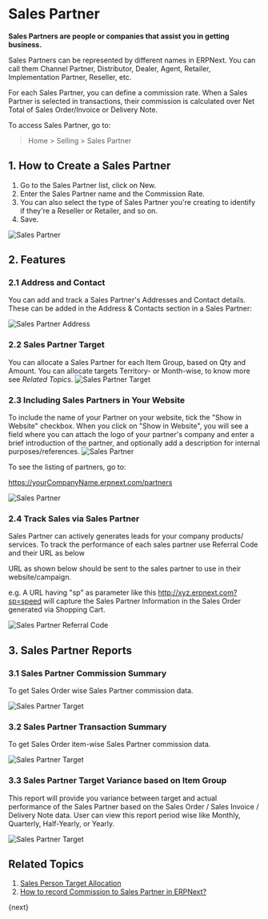 <!-- add-breadcrumbs -->
# Sales Partner

**Sales Partners are people or companies that assist you in getting business.**

Sales Partners can be represented by different names in ERPNext. You can call them Channel Partner, Distributor, Dealer, Agent, Retailer, Implementation Partner, Reseller, etc.

For each Sales Partner, you can define a commission rate. When a Sales Partner is selected in transactions, their commission is calculated over Net Total of Sales Order/Invoice or Delivery Note.

To access Sales Partner, go to:
> Home > Selling > Sales Partner

## 1. How to Create a Sales Partner
1. Go to the Sales Partner list, click on New.
2. Enter the Sales Partner name and the Commission Rate.
3. You can also select the type of Sales Partner you're creating to identify if they're a Reseller or Retailer, and so on.
4. Save.

<img class="screenshot" alt="Sales Partner" src="{{docs_base_url}}/assets/img/selling/sales-partner.png">

## 2. Features
### 2.1 Address and Contact
You can add and track a Sales Partner's Addresses and Contact details. These can be added in the Address & Contacts section in a Sales Partner:

<img class="screenshot" alt="Sales Partner Address" src="{{docs_base_url}}/assets/img/selling/sales-partner-address.png">

### 2.2 Sales Partner Target
You can allocate a Sales Partner for each Item Group, based on Qty and Amount. You can allocate targets Territory- or Month-wise, to know more see *Related Topics*.
<img class="screenshot" alt="Sales Partner Target" src="{{docs_base_url}}/assets/img/selling/sales-partner-target.png">

### 2.3 Including Sales Partners in Your Website
To include the name of your Partner on your website, tick the "Show in Website" checkbox. When you click on "Show in Website", you will see a field where you can attach the logo of your partner's company and enter a brief introduction of the partner, and optionally add a description for internal purposes/references.
<img class="screenshot" alt="Sales Partner" src="{{docs_base_url}}/assets/img/selling/sales-partner-website.png">

To see the listing of partners, go to:

https://yourCompanyName.erpnext.com/partners

<img class="screenshot" alt="Sales Partner" src="{{docs_base_url}}/assets/img/crm/sales-partner-listing.png">

### 2.4 Track Sales via Sales Partner

Sales Partner can actively generates leads for your company products/ services. To track the performance of each sales partner use Referral Code and their URL as below

URL as shown below should be sent to the sales partner to use in their website/campaign.

e.g. A URL having "sp" as parameter like this http://xyz.erpnext.com?sp=speed will capture the Sales Partner Information in the Sales Order generated via Shopping Cart.

<img class="screenshot" alt="Sales Partner Referral Code" src="{{docs_base_url}}/assets/img/selling/sales-partner-refrral-code.png">

## 3. Sales Partner Reports
### 3.1 Sales Partner Commission Summary

To get Sales Order wise Sales Partner commission data.

<img class="screenshot" alt="Sales Partner Target" src="{{docs_base_url}}/assets/img/selling/sales-partner-commission.png">

### 3.2 Sales Partner Transaction Summary
To get Sales Order item-wise Sales Partner commission data.

<img class="screenshot" alt="Sales Partner Target" src="{{docs_base_url}}/assets/img/selling/sales-partner-commission-item.png">

### 3.3 Sales Partner Target Variance based on Item Group
This report will provide you variance between target and actual performance of the Sales Partner based on the Sales Order / Sales Invoice / Delivery Note data. User can view this report period wise like Monthly, Quarterly, Half-Yearly, or Yearly.

<img class="screenshot" alt="Sales Partner Target" src="{{docs_base_url}}/assets/img/selling/sales-partner-target-variance.png">

## Related Topics
1. [Sales Person Target Allocation](/docs/v13/user/manual/en/selling/sales-person-target-allocation)
2. [How to record Commission to Sales Partner in ERPNext?](https://support.erpnext.com/kb/selling/how-to-give-commission-to-sales-partner)

{next}
